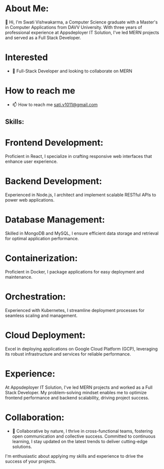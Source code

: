 
# About Me:

👋 Hi, I'm Swati Vishwakarma, a Computer Science graduate with a Master's in Computer Applications from DAVV University. With three years of professional experience at Appsdeployer IT Solution, I've led MERN projects and served as a Full Stack Developer.

# Interested
- 💞️ Full-Stack Developer and looking to collaborate on MERN

# How to reach me
- 📫 How to reach me sati.v1011@gmail.com

## Skills:

# Frontend Development: 
Proficient in React, I specialize in crafting responsive web interfaces that enhance user experience.
# Backend Development: 
Experienced in Node.js, I architect and implement scalable RESTful APIs to power web applications.
# Database Management: 
Skilled in MongoDB and MySQL, I ensure efficient data storage and retrieval for optimal application performance.
# Containerization: 
Proficient in Docker, I package applications for easy deployment and maintenance.
# Orchestration: 
Experienced with Kubernetes, I streamline deployment processes for seamless scaling and management.
# Cloud Deployment: 
Excel in deploying applications on Google Cloud Platform (GCP), leveraging its robust infrastructure and services for reliable performance.


# Experience:

At Appsdeployer IT Solution, I've led MERN projects and worked as a Full Stack Developer. My problem-solving mindset enables me to optimize frontend performance and backend scalability, driving project success.

# Collaboration:

- 🌱 Collaborative by nature, I thrive in cross-functional teams, fostering open communication and collective success. Committed to continuous learning, I stay updated on the latest trends to deliver cutting-edge solutions.

I'm enthusiastic about applying my skills and experience to drive the success of your projects.


<!---
vishswati1011/vishswati1011 is a ✨ special ✨ repository because its `README.md` (this file) appears on your GitHub profile.
You can click the Preview link to take a look at your changes.
--->
